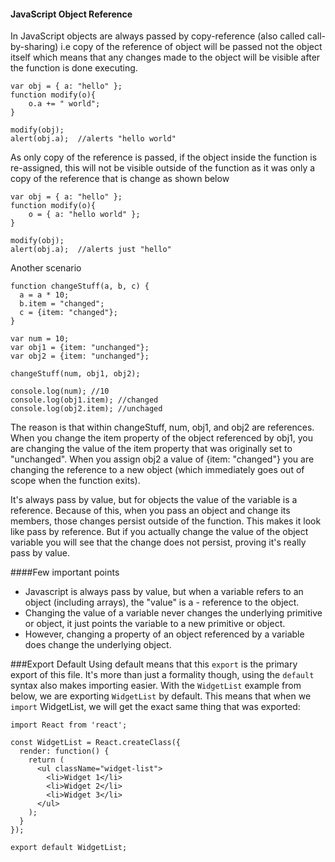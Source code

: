 #### JavaScript Object Reference
In JavaScript objects are always passed by copy-reference (also called call-by-sharing) i.e copy of the reference of object will be passed not the object itself which means that any changes made to the object will be visible after the function is done executing. 
```
var obj = { a: "hello" };
function modify(o){
    o.a += " world";
}

modify(obj);
alert(obj.a);  //alerts "hello world"

```

As only copy of the reference is passed, if the object inside the function is re-assigned, this will not be visible outside of the function as it was only a copy of the reference that is change as shown below

```
var obj = { a: "hello" };
function modify(o){
    o = { a: "hello world" };
}

modify(obj);
alert(obj.a);  //alerts just "hello"

```
Another scenario 

```
function changeStuff(a, b, c) {
  a = a * 10;
  b.item = "changed";
  c = {item: "changed"};
}

var num = 10;
var obj1 = {item: "unchanged"};
var obj2 = {item: "unchanged"};

changeStuff(num, obj1, obj2);

console.log(num); //10
console.log(obj1.item); //changed   
console.log(obj2.item); //unchaged

```

The reason is that within changeStuff, num, obj1, and obj2 are references. When you change the item property of the object referenced by obj1, you are changing the value of the item property that was originally set to "unchanged". When you assign obj2 a value of {item: "changed"} you are changing the reference to a new object (which immediately goes out of scope when the function exits).

It's always pass by value, but for objects the value of the variable is a reference. Because of this, when you pass an object and change its members, those changes persist outside of the function. This makes it look like pass by reference. But if you actually change the value of the object variable you will see that the change does not persist, proving it's really pass by value.

####Few important points 
- Javascript is always pass by value, but when a variable refers to an object (including arrays), the "value" is a - reference to the object.
- Changing the value of a variable never changes the underlying primitive or object, it just points the variable to a new primitive or object.
- However, changing a property of an object referenced by a variable does change the underlying object.

###Export Default
Using default means that this ```export``` is the primary export of this file. It's more than just a formality though, using the ```default``` syntax also makes importing easier. With the ```WidgetList``` example from below, we are exporting ```WidgetList``` by default. This means that when we ```import``` WidgetList, we will get the exact same thing that was exported:

```
import React from 'react';

const WidgetList = React.createClass({
  render: function() {
    return (
      <ul className="widget-list">
        <li>Widget 1</li>
        <li>Widget 2</li>
        <li>Widget 3</li>
      </ul>
    );
  }
});

export default WidgetList;
```
